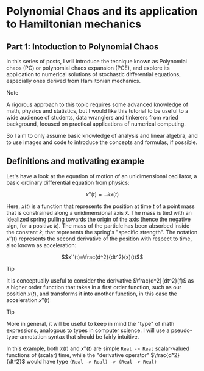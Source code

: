 # Polynomial Chaos and its application to Hamiltonian mechanics

## Part 1: Intoduction to Polynomial Chaos
In this series of posts, I will introduce the tecnique known as Polynomial chaos (PC) or polynomial chaos expansion (PCE), 
and explore its application to numerical solutions of stochastic differential equations, especially ones derived from Hamiltonian mechanics.

> [!NOTE]
> A rigorous approach to this topic requires some advanced knowledge of math, physics and statistics,
> but I would like this tutorial to be useful to a wide audience of students, data wranglers and tinkerers from varied background,
> focused on practical applications of numerical computing.
> 
> So I aim to only assume basic knowledge of analysis and linear algebra, and to use images and code
> to introduce the concepts and formulas, if possible.

## Definitions and motivating example
Let's have a look at the equation of motion of an unidimensional oscillator, a basic ordinary differential equation from physics:

```math
x''(t)=-kx(t)
```

Here, $x(t)$ is a function that represents the position at time $t$ of a point mass that is constrained along a unidimensional axis $\hat x$. 
The mass is tied with an idealized spring pulling towards the origin of the axis (hence the negative sign, for a positive $k$). 
The mass of the particle has been absorbed inside the constant $k$, that represents the spring's "specific strength".
The notation $x''(t)$ represents the second derivative of the position with respect to time, also known as acceleration:

```math
x''(t)=\frac{d^2}{dt^2}(x)(t)
```


> [!TIP]
> It is conceptually useful to consider the derivative $\frac{d^2}{dt^2}(f)$ as a higher order function that takes in a first order function, such as our position
> $x(t)$, and transforms it into another function, in this case the acceleration $x''(t)$


> [!TIP]
> More in general, it will be useful to keep in mind the "type" of math expressions, analogous to types in computer science. I will use a pseudo-type-annotation
> syntax that should be fairly intuitive.
>
> In this example, both $x(t)$ and $x''(t)$ are simple `Real -> Real` scalar-valued functions of (scalar) time, while the "derivative operator"
> $\frac{d^2}{dt^2}$ would have type `(Real -> Real) -> (Real -> Real)`

